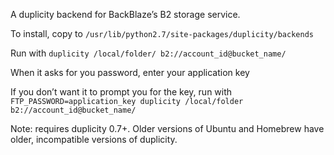 A duplicity backend for BackBlaze’s B2 storage service.

To install, copy to `/usr/lib/python2.7/site-packages/duplicity/backends`

Run with `duplicity /local/folder/ b2://account_id@bucket_name/`

When it asks for you password, enter your application key

If you don’t want it to prompt you for the key, run with 
`FTP_PASSWORD=application_key duplicity /local/folder b2://account_id@bucket_name/`

Note: requires duplicity 0.7+. Older versions of Ubuntu and Homebrew have older,
incompatible versions of duplicity.
